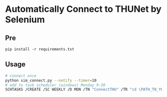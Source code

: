 # Automatically Connect to THUNet by Selenium
## Pre
```
pip install -r requirements.txt
```
## Usage

``` sh
# connect once
python sim_connect.py --notify --timer=10
# add to task scheduler (windows) Monday 9:30
SCHTASKS /CREATE /SC WEEKLY /D MON /TN "ConnectTHU" /TR "cd \PATH_TO_YOUR_TASK\thu-sim-connect\ & \PATH_TO_YOUR_PYTHON\pythonw.exe sim_connect.py --notify --timer=10" /ST 09:30 
```

